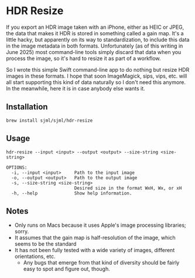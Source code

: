 # HDR Resize
If you export an HDR image taken with an iPhone, either as HEIC or JPEG, the data that makes it HDR is stored in something called a gain map. It's a little hacky, but apparently on its way to standardization, to include this data in the image metadata in both formats. Unfortunately (as of this writing in June 2025) most command-line tools simply discard that data when you process the image, so it's hard to resize it as part of a workflow. 

So I wrote this simple Swift command-line app to do nothing but resize HDR images in these formats. I hope that soon ImageMagick, sips, vips, etc. will all start supporting this kind of data naturally so I don't need this anymore. In the meanwhile, here it is in case anybody else wants it. 

## Installation
`brew install sjml/sjml/hdr-resize`

## Usage
```
hdr-resize --input <input> --output <output> --size-string <size-string>

OPTIONS:
  -i, --input <input>     Path to the input image
  -o, --output <output>   Path to the output image
  -s, --size-string <size-string>
                          Desired size in the format WxH, Wx, or xH
  -h, --help              Show help information.
```

## Notes
* Only runs on Macs because it uses Apple's image processing libraries; sorry.
* It assumes that the gain map is half-resolution of the image, which seems to be the standard
* It has not been fully tested with a wide variety of images, different orientations, etc.
  * Any bugs that emerge from that kind of diversity should be fairly easy to spot and figure out, though.

